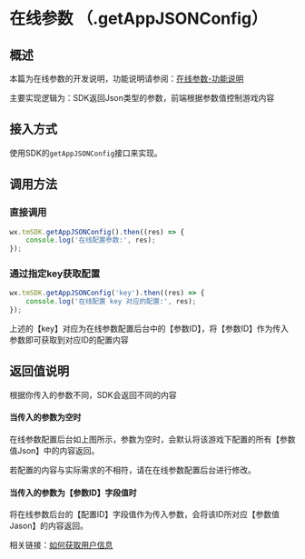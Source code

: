 # 在线参数 （.getAppJSONConfig）

## 概述

本篇为在线参数的开发说明，功能说明请参阅：[在线参数-功能说明](../main-features/json.md)

主要实现逻辑为：SDK返回Json类型的参数，前端根据参数值控制游戏内容

## **接入方式**

使用SDK的`getAppJSONConfig`接口来实现。

## **调用方法**

### **直接调用**

```javascript
wx.tmSDK.getAppJSONConfig().then((res) => {
    console.log('在线配置参数:', res);
});
```

### 通过指定key获取配置

```javascript
wx.tmSDK.getAppJSONConfig('key').then((res) => {
    console.log('在线配置 key 对应的配置:', res);
});
```

上述的【key】对应为在线参数配置后台中的【参数ID】，将【参数ID】作为传入参数即可获取到对应ID的配置内容

## 返回值说明

根据你传入的参数不同，SDK会返回不同的内容

#### 当传入的参数为空时

在线参数配置后台如上图所示，参数为空时，会默认将该游戏下配置的所有【参数值Json】中的内容返回。

若配置的内容与实际需求的不相符，请在在线参数配置后台进行修改。

#### 当传入的参数为【参数ID】字段值时

将在线参数后台的【配置ID】字段值作为传入参数，会将该ID所对应【参数值Jason】的内容返回。

相关链接：[如何获取用户信息](../../questions/game-manage.md#ru-he-huo-qu-dang-qian-yong-hu-de-ji-ben-xin-xi)
